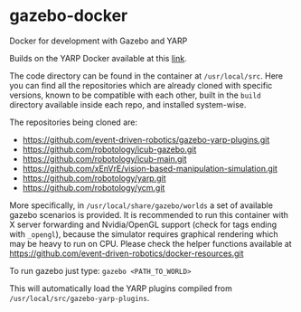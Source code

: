 # gazebo-docker
Docker for development with Gazebo and YARP

Builds on the YARP Docker available at this [link](https://hub.docker.com/repository/docker/eventdrivenrobotics/yarp).

The code directory can be found in the container at `/usr/local/src`. Here you can find all the repositories which are already cloned with specific versions, known to be compatible with each other, built in the `build` directory available inside each repo, and installed system-wise.

The repositories being cloned are: 
* https://github.com/event-driven-robotics/gazebo-yarp-plugins.git
* https://github.com/robotology/icub-gazebo.git
* https://github.com/robotology/icub-main.git
* https://github.com/xEnVrE/vision-based-manipulation-simulation.git
* https://github.com/robotology/yarp.git
* https://github.com/robotology/ycm.git

More specifically, in `/usr/local/share/gazebo/worlds` a set of available gazebo scenarios is provided. It is recommended to run this container with X server forwarding and Nvidia/OpenGL support (check for tags ending with `_opengl`), because the simulator requires graphical rendering which may be heavy to run on CPU.
Please check the helper functions available at https://github.com/event-driven-robotics/docker-resources.git

To run gazebo just type:
`gazebo <PATH_TO_WORLD>`

This will automatically load the YARP plugins compiled from `/usr/local/src/gazebo-yarp-plugins`.
